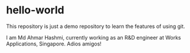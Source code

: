 # hello-world
This repository is just a demo repository to learn the features of using git.

I am Md Ahmar Hashmi, currently working as an R&D engineer at Works Applications, Singapore.
Adios amigos!
